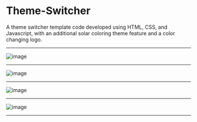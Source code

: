 # Theme-Switcher
A theme switcher template code developed using HTML, CSS, and Javascript, with an additional solar coloring theme feature and a color changing logo.

---

![image](https://github.com/Soham-Jadhav/Theme-Switcher/assets/98579549/a956cbb3-f45b-4ed2-a912-08352eb57ef9)

---

![image](https://github.com/Soham-Jadhav/Theme-Switcher/assets/98579549/a6893bc1-fc84-4596-bc84-dd8142de1968)

---

![image](https://github.com/Soham-Jadhav/Theme-Switcher/assets/98579549/5612dbaf-167f-459a-a2ee-065976b1ae35)

---

![image](https://github.com/Soham-Jadhav/Theme-Switcher/assets/98579549/ca566feb-8c5f-4184-9e0b-9ebbcfeeb599)

---
